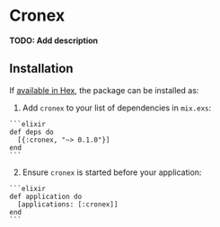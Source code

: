 # Cronex

**TODO: Add description**

## Installation

If [available in Hex](https://hex.pm/docs/publish), the package can be installed as:

  1. Add `cronex` to your list of dependencies in `mix.exs`:

    ```elixir
    def deps do
      [{:cronex, "~> 0.1.0"}]
    end
    ```

  2. Ensure `cronex` is started before your application:

    ```elixir
    def application do
      [applications: [:cronex]]
    end
    ```

